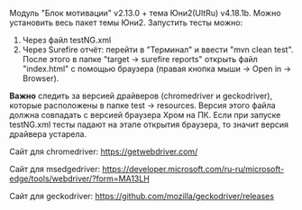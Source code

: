 Модуль "Блок мотивации" v2.13.0 + тема Юни2(UltRu) v4.18.1b. Можно установить весь пакет темы Юни2.
Запустить тесты можно:
1) Через файл testNG.xml
2) Через Surefire отчёт: перейти в "Терминал" и ввести "mvn clean test". После этого в папке "target -> surefire reports"
   открыть файл "index.html" с помощью браузера (правая кнопка мыши -> Open in -> Browser).

**Важно** следить за версией драйверов (chromedriver и geckodriver), которые расположены в папке test -> resources. Версия этого файла должна совпадать с версией браузера Хром на ПК.
Если при запуске testNG.xml тесты падают на этапе открытия браузера, то значит версия драйвера устарела.

Сайт для chromedriver: https://getwebdriver.com/

Сайт для msedgedriver: https://developer.microsoft.com/ru-ru/microsoft-edge/tools/webdriver/?form=MA13LH

Сайт для geckodriver: https://github.com/mozilla/geckodriver/releases
